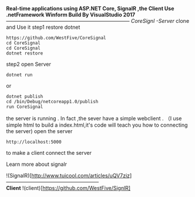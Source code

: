 **Real-time applications using ASP.NET Core, SignalR ,the Client Use .netFramework Winform Build By VisualStudio 2017**————————————————————————
*CoreSignl -Server*
clone and Use it 
step1 
restore dotnet 
```
https://github.com/WestFive/CoreSignal
cd CoreSignal
cd CoreSignal
dotnet restore
```
step2
open Server
```
dotnet run 
```
or
```
dotnet publish 
cd /bin/Debug/netcoreapp1.0/publish 
run CoreSignal
```
the server is running .
In fact ,the sever have a simple webclient .
（I use simple html to build a index.html,it's code will teach you how to connecting the server)
open the server 
```
http://localhost:5000
```
to make a client connect the server 

Learn  more about signalr

!(SignalR)[http://www.tuicool.com/articles/uQV7ziz]
——————————————————<br>
**Client**
!(client)[https://github.com/WestFive/SignlR]

